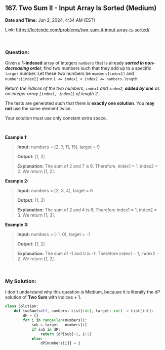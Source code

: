 ## 167. Two Sum II - Input Array Is Sorted (Medium)
**Date and Time:** Jun 2, 2024, 4:34 AM (EST)

Link: https://leetcode.com/problems/two-sum-ii-input-array-is-sorted/

<br>

### Question:
Given a __1-indexed__ array of integers `numbers` that is already _**sorted in non-decreasing order**_, find two numbers such that they add up to a specific `target` number. Let these two numbers be `numbers[index1]` and `numbers[index2]` where `1 <= index1 < index2 <= numbers.length`.

Return _the indices of the two numbers, _`index1` and `index2`_, **added by one** as an integer array `[index1, index2]` of length 2_.

The tests are generated such that there is **exactly one solution**. You **may not** use the same element twice.

Your solution must use only constant extra space.

<br>

**Example 1:**
> **Input:** numbers = [2, 7, 11, 15], target = 9
> 
> **Output:** [1, 2]
>
> **Explanation:** The sum of 2 and 7 is 9. Therefore, index1 = 1, index2 = 2. We return [1, 2].

**Example 2:**
> **Input:** numbers = [2, 3, 4], target = 6
> 
> **Output:** [1, 3]
>
> **Explanation:** The sum of 2 and 4 is 6. Therefore index1 = 1, index2 = 3. We return [1, 3].

**Example 3:**
> **Input:** numbers = [-1, 0], target = -1
> 
> **Output:** [1, 2]
>
> **Explanation:** The sum of -1 and 0 is -1. Therefore index1 = 1, index2 = 2. We return [1, 2].

<br>

### My Solution:
I don't understand why this question is Medium, because it is literally the dP solution of **Two Sum** with indices + 1.
```python
class Solution:
    def twoSum(self, numbers: List[int], target: int) -> List[int]:
        dP = {}
        for i in range(len(numbers)):
            sub = target - numbers[i]
            if sub in dP:
                return [dP[sub]+1, i+1]
            else:
                dP[numbers[i]] = i
```
